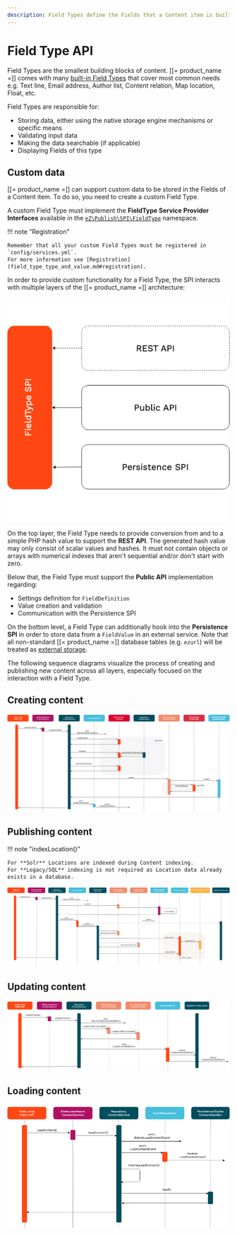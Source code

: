 ```yaml
---
description: Field Types define the Fields that a Content item is built of.
---
```


# Field Type API

Field Types are the smallest building blocks of content.
[[= product_name =]] comes with many [built-in Field Types](field_type_reference.md#available-field-types) that cover most common needs e.g. Text line, Email address, Author list, Content relation, Map location, Float, etc.

Field Types are responsible for:

- Storing data, either using the native storage engine mechanisms or specific means
- Validating input data
- Making the data searchable (if applicable)
- Displaying Fields of this type

## Custom data

[[= product_name =]] can support custom data to be stored in the Fields of a Content item.
To do so, you need to create a custom Field Type.

A custom Field Type must implement the **FieldType Service Provider Interfaces**
available in the [`eZ\Publish\SPI\FieldType`](https://github.com/ezsystems/ezplatform-kernel/tree/v1.0.0/eZ/Publish/SPI/FieldType) namespace.

!!! note "Registration"

    Remember that all your custom Field Types must be registered in `config/services.yml`.
    For more information see [Registration](field_type_type_and_value.md#registration).

In order to provide custom functionality for a Field Type, the SPI interacts with multiple layers of the [[= product_name =]] architecture:

![Field Type Overview](img/field_type_overview.png)

On the top layer, the Field Type needs to provide conversion from and to a simple PHP hash value to support the **REST API**. The generated hash value may only consist of scalar values and hashes. It must not contain objects or arrays with numerical indexes that aren't sequential and/or don't start with zero.

Below that, the Field Type must support the **Public API** implementation regarding:

- Settings definition for `FieldDefinition`
- Value creation and validation
- Communication with the Persistence SPI

On the bottom level, a Field Type can additionally hook into the **Persistence SPI**
in order to store data from a `FieldValue` in an external service.
Note that all non-standard [[= product_name =]] database tables (e.g. `ezurl`)
will be treated as [external storage](field_type_storage.md#storing-external-data).

The following sequence diagrams visualize the process of creating and publishing new content across all layers, especially focused on the interaction with a Field Type.

## Creating content

![Create content sequence](img/create_content_sequence.png)

## Publishing content

!!! note "indexLocation()"

    For **Solr** Locations are indexed during Content indexing.
    For **Legacy/SQL** indexing is not required as Location data already exists in a database.

![Publish content sequence](img/publish_content_sequence.png)

## Updating content

![Update content sequence](img/update_content_sequence.png)

## Loading content

![Load content sequence](img/load_content_sequence.png)
